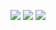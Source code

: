 
![](http://github-profile-summary-cards.vercel.app/api/cards/profile-details?username=cwlum&theme=solarized_dark)
![](http://github-profile-summary-cards.vercel.app/api/cards/repos-per-language?username=cwlum&theme=solarized_dark)
![](http://github-profile-summary-cards.vercel.app/api/cards/productive-time?username=cwlum&theme=solarized_dark&utcOffset=8)
